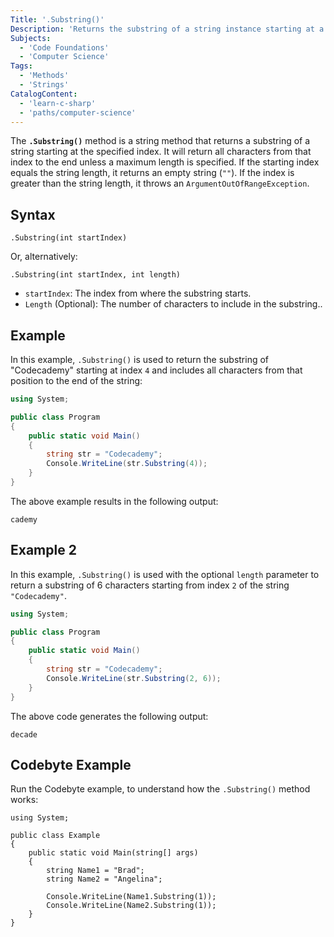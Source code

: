 ```yaml
---
Title: '.Substring()'
Description: 'Returns the substring of a string instance starting at a given index.'
Subjects:
  - 'Code Foundations'
  - 'Computer Science'
Tags:
  - 'Methods'
  - 'Strings'
CatalogContent:
  - 'learn-c-sharp'
  - 'paths/computer-science'
---
```


The **`.Substring()`** method is a string method that returns a substring of a string starting at the specified index. It will return all characters from that index to the end unless a maximum length is specified. If the starting index equals the string length, it returns an empty string (`""`). If the index is greater than the string length, it throws an `ArgumentOutOfRangeException`.

## Syntax

```pseudo
.Substring(int startIndex)
```

Or, alternatively:

```pseudo
.Substring(int startIndex, int length)
```

- `startIndex`: The index from where the substring starts.
- `Length` (Optional): The number of characters to include in the substring..

## Example

In this example, `.Substring()` is used to return the substring of "Codecademy" starting at index `4` and includes all characters from that position to the end of the string:

```cs
using System;

public class Program
{
    public static void Main()
    {
        string str = "Codecademy";
        Console.WriteLine(str.Substring(4));
    }
}
```

The above example results in the following output:

```shell
cademy
```

## Example 2

In this example, `.Substring()` is used with the optional `length` parameter to return a substring of 6 characters starting from index `2` of the string `"Codecademy"`.

```cs
using System;

public class Program
{
    public static void Main()
    {
        string str = "Codecademy";
        Console.WriteLine(str.Substring(2, 6)); 
    }
}
```

The above code generates the following output:

```pseudo
decade
```

## Codebyte Example

Run the Codebyte example, to understand how the `.Substring()` method works:

```codebyte/csharp
using System;

public class Example
{
    public static void Main(string[] args)
    {
        string Name1 = "Brad";
        string Name2 = "Angelina";

        Console.WriteLine(Name1.Substring(1));
        Console.WriteLine(Name2.Substring(1));
    }
}
```
